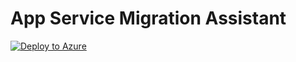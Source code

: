# App Service Migration Assistant

[![Deploy to Azure](https://aka.ms/deploytoazurebutton)](https://portal.azure.com/#create/Microsoft.Template/uri/https%3A%2F%2Fraw.githubusercontent.com%2Fmaiaacademy%2FAppService-Migration-Assistant%2Fmain%2Ftemplate.json)
